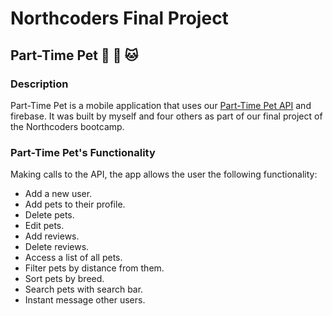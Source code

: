 # Northcoders Final Project

## Part-Time Pet :dog: :rabbit: :cat:

### Description

Part-Time Pet is a mobile application that uses our [Part-Time Pet API](https://github.com/nathanielpells/nc-project-api) and firebase. It was built by myself and four others as part of our final project of the Northcoders bootcamp.

### Part-Time Pet's Functionality

Making calls to the API, the app allows the user the following functionality:

- Add a new user.
- Add pets to their profile.
- Delete pets.
- Edit pets.
- Add reviews.
- Delete reviews.
- Access a list of all pets.
- Filter pets by distance from them.
- Sort pets by breed.
- Search pets with search bar.
- Instant message other users.
